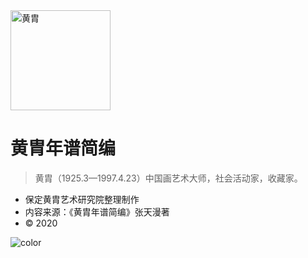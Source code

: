 <!-- _coverpage.md -->

<img class="coverpage-avatar" width=160 src="https://s1.ax1x.com/2020/06/06/t6Veln.jpg" alt="黄胄">

# 黄胄年谱简编

> 黄胄（1925.3—1997.4.23）中国画艺术大师，社会活动家，收藏家。

- 保定黄胄艺术研究院整理制作
- 内容来源：《黄胄年谱简编》张天漫著
- &copy; 2020

<!-- background color -->
![color](white)
